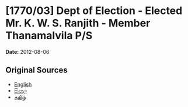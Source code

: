 # [1770/03] Dept of Election - Elected Mr. K. W. S. Ranjith - Member Thanamalvila P/S

**Date:** 2012-08-06

## Original Sources

- [English](https://documents.gov.lk/view/extra-gazettes/2012/8/1770-03_E.pdf)
- [සිංහල](https://documents.gov.lk/view/extra-gazettes/2012/8/1770-03_S.pdf)
- [தமிழ்](https://documents.gov.lk/view/extra-gazettes/2012/8/1770-03_T.pdf)
